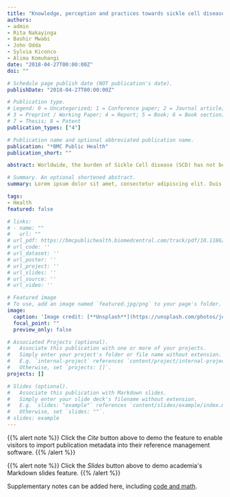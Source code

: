 ```yaml
---
title: "Knowledge, perception and practices towards sickle cell disease: a community survey among adults in Lubaga division, Kampala Uganda"
authors:
- admin
- Rita Nakayinga
- Bashir Mwabi
- John Odda
- Sylvia Kiconco
- Alima Komuhangi
date: "2018-04-27T00:00:00Z"
doi: ""

# Schedule page publish date (NOT publication's date).
publishDate: "2018-04-27T00:00:00Z"

# Publication type.
# Legend: 0 = Uncategorized; 1 = Conference paper; 2 = Journal article;
# 3 = Preprint / Working Paper; 4 = Report; 5 = Book; 6 = Book section;
# 7 = Thesis; 8 = Patent
publication_types: ["4"]

# Publication name and optional abbreviated publication name.
publication: "*BMC Public Health"
publication_short: ""

abstract: Worldwide, the burden of Sickle Cell disease (SCD) has not been amply addressed. In Africa, Uganda has the 5th highest burden, a situation aggravated by limited and inaccessible formal social support structures to aid patients and families cope better with the psychosocial burden of SCD. In addition, this has been coupled with stigmatization and discrimination of people living with sickle cell disease causing isolation from family and society.

# Summary. An optional shortened abstract.
summary: Lorem ipsum dolor sit amet, consectetur adipiscing elit. Duis posuere tellus ac convallis placerat. Proin tincidunt magna sed ex sollicitudin condimentum.

tags:
- Health
featured: false

# links:
# - name: ""
#   url: ""
# url_pdf: https://bmcpublichealth.biomedcentral.com/track/pdf/10.1186/s12889-018-5496-4
# url_code: ''
# url_dataset: ''
# url_poster: ''
# url_project: ''
# url_slides: ''
# url_source: ''
# url_video: ''

# Featured image
# To use, add an image named `featured.jpg/png` to your page's folder. 
image:
  caption: 'Image credit: [**Unsplash**](https://unsplash.com/photos/jdD8gXaTZsc)'
  focal_point: ""
  preview_only: false

# Associated Projects (optional).
#   Associate this publication with one or more of your projects.
#   Simply enter your project's folder or file name without extension.
#   E.g. `internal-project` references `content/project/internal-project/index.md`.
#   Otherwise, set `projects: []`.
projects: []

# Slides (optional).
#   Associate this publication with Markdown slides.
#   Simply enter your slide deck's filename without extension.
#   E.g. `slides: "example"` references `content/slides/example/index.md`.
#   Otherwise, set `slides: ""`.
# slides: example
---
```


{{% alert note %}}
Click the *Cite* button above to demo the feature to enable visitors to import publication metadata into their reference management software.
{{% /alert %}}

{{% alert note %}}
Click the *Slides* button above to demo academia's Markdown slides feature.
{{% /alert %}}

Supplementary notes can be added here, including [code and math](https://sourcethemes.com/academic/docs/writing-markdown-latex/).
